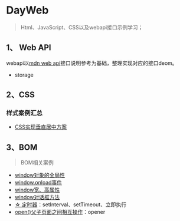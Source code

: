 # DayWeb
> Html、JavaScript、CSS以及webapi接口示例学习；

## 1、 Web API
webapi以[mdn web api](https://developer.mozilla.org/zh-CN/docs/Web/API)接口说明参考为基础，整理实现对应的接口deom。
- storage

## 2、CSS
### 样式案例汇总
- [CSS实现垂直居中方案](css3/case/VerticalCenter.html)

## 3、BOM
> BOM相关案例
- [window对象的全局性](bom/window.html)
- [window.onload事件](bom/events.html)
- [window宽、高属性](bom/whProperties.html)
- [window对话框方法](bom/dialogMethods.html)
- [☆ 定时器](bom/timer.html)：setInterval、setTimeout、立即执行
- [open()父子页面之间相互操作](bom/windowParent.html)：opener

